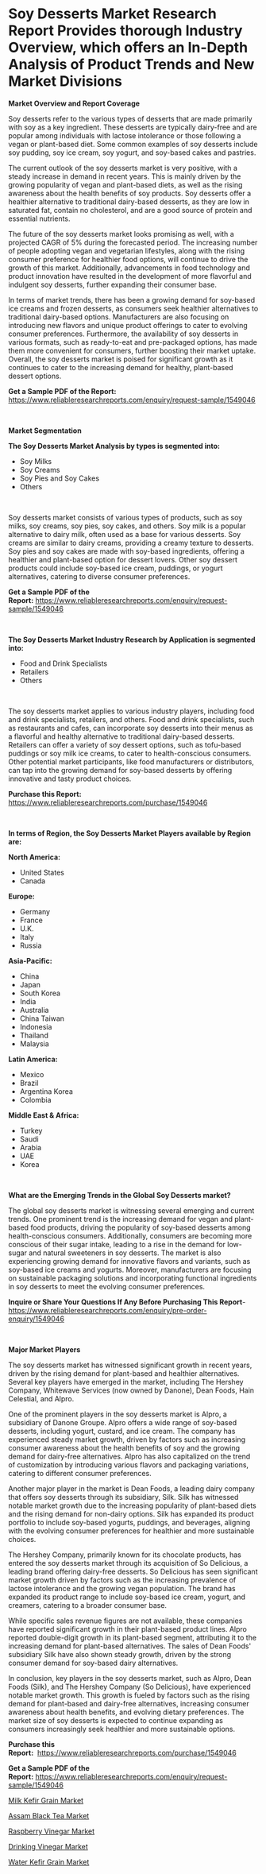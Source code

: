 <p><h1>Soy Desserts Market Research Report Provides thorough Industry Overview, which offers an In-Depth Analysis of Product Trends and New Market Divisions</h1></p><p><strong>Market Overview and Report Coverage</strong></p>
<p><p>Soy desserts refer to the various types of desserts that are made primarily with soy as a key ingredient. These desserts are typically dairy-free and are popular among individuals with lactose intolerance or those following a vegan or plant-based diet. Some common examples of soy desserts include soy pudding, soy ice cream, soy yogurt, and soy-based cakes and pastries.</p><p>The current outlook of the soy desserts market is very positive, with a steady increase in demand in recent years. This is mainly driven by the growing popularity of vegan and plant-based diets, as well as the rising awareness about the health benefits of soy products. Soy desserts offer a healthier alternative to traditional dairy-based desserts, as they are low in saturated fat, contain no cholesterol, and are a good source of protein and essential nutrients.</p><p>The future of the soy desserts market looks promising as well, with a projected CAGR of 5% during the forecasted period. The increasing number of people adopting vegan and vegetarian lifestyles, along with the rising consumer preference for healthier food options, will continue to drive the growth of this market. Additionally, advancements in food technology and product innovation have resulted in the development of more flavorful and indulgent soy desserts, further expanding their consumer base.</p><p>In terms of market trends, there has been a growing demand for soy-based ice creams and frozen desserts, as consumers seek healthier alternatives to traditional dairy-based options. Manufacturers are also focusing on introducing new flavors and unique product offerings to cater to evolving consumer preferences. Furthermore, the availability of soy desserts in various formats, such as ready-to-eat and pre-packaged options, has made them more convenient for consumers, further boosting their market uptake. Overall, the soy desserts market is poised for significant growth as it continues to cater to the increasing demand for healthy, plant-based dessert options.</p></p>
<p><strong>Get a Sample PDF of the Report:</strong> <a href="https://www.reliableresearchreports.com/enquiry/request-sample/1549046">https://www.reliableresearchreports.com/enquiry/request-sample/1549046</a></p>
<p>&nbsp;</p>
<p><strong>Market Segmentation</strong></p>
<p><strong>The Soy Desserts Market Analysis by types is segmented into:</strong></p>
<p><ul><li>Soy Milks</li><li>Soy Creams</li><li>Soy Pies and Soy Cakes</li><li>Others</li></ul></p>
<p>&nbsp;</p>
<p><p>Soy desserts market consists of various types of products, such as soy milks, soy creams, soy pies, soy cakes, and others. Soy milk is a popular alternative to dairy milk, often used as a base for various desserts. Soy creams are similar to dairy creams, providing a creamy texture to desserts. Soy pies and soy cakes are made with soy-based ingredients, offering a healthier and plant-based option for dessert lovers. Other soy dessert products could include soy-based ice cream, puddings, or yogurt alternatives, catering to diverse consumer preferences.</p></p>
<p><strong>Get a Sample PDF of the Report:</strong>&nbsp;<a href="https://www.reliableresearchreports.com/enquiry/request-sample/1549046">https://www.reliableresearchreports.com/enquiry/request-sample/1549046</a></p>
<p>&nbsp;</p>
<p><strong>The Soy Desserts Market Industry Research by Application is segmented into:</strong></p>
<p><ul><li>Food and Drink Specialists</li><li>Retailers</li><li>Others</li></ul></p>
<p>&nbsp;</p>
<p><p>The soy desserts market applies to various industry players, including food and drink specialists, retailers, and others. Food and drink specialists, such as restaurants and cafes, can incorporate soy desserts into their menus as a flavorful and healthy alternative to traditional dairy-based desserts. Retailers can offer a variety of soy dessert options, such as tofu-based puddings or soy milk ice creams, to cater to health-conscious consumers. Other potential market participants, like food manufacturers or distributors, can tap into the growing demand for soy-based desserts by offering innovative and tasty product choices.</p></p>
<p><strong>Purchase this Report:</strong>&nbsp; <a href="https://www.reliableresearchreports.com/purchase/1549046">https://www.reliableresearchreports.com/purchase/1549046</a></p>
<p>&nbsp;</p>
<p><strong>In terms of Region, the Soy Desserts Market Players available by Region are:</strong></p>
<p>
    <p> <strong> North America: </strong>
        <ul>
            <li>United States</li>
            <li>Canada</li>
        </ul>
        </p> 
    <p> <strong> Europe: </strong>
        <ul>
            <li>Germany</li>
            <li>France</li>
            <li>U.K.</li>
            <li>Italy</li>
            <li>Russia</li>
        </ul>
        </p> 
    <p> <strong> Asia-Pacific: </strong>
        <ul>
            <li>China</li>
            <li>Japan</li>
            <li>South Korea</li>
            <li>India</li>
            <li>Australia</li>
            <li>China Taiwan</li>
            <li>Indonesia</li>
            <li>Thailand</li>
            <li>Malaysia</li>
        </ul>
        </p> 
    <p> <strong> Latin America: </strong>
        <ul>
            <li>Mexico</li>
            <li>Brazil</li>
            <li>Argentina Korea</li>
            <li>Colombia</li>
        </ul>
        </p> 
    <p> <strong> Middle East & Africa: </strong>
        <ul>
            <li>Turkey</li>
            <li>Saudi</li>
            <li>Arabia</li>
            <li>UAE</li>
            <li>Korea</li>
        </ul>
    </p>
    </p>
<p>&nbsp;</p>
<p><strong>What are the Emerging Trends in the Global Soy Desserts market?</strong></p>
<p><p>The global soy desserts market is witnessing several emerging and current trends. One prominent trend is the increasing demand for vegan and plant-based food products, driving the popularity of soy-based desserts among health-conscious consumers. Additionally, consumers are becoming more conscious of their sugar intake, leading to a rise in the demand for low-sugar and natural sweeteners in soy desserts. The market is also experiencing growing demand for innovative flavors and variants, such as soy-based ice creams and yogurts. Moreover, manufacturers are focusing on sustainable packaging solutions and incorporating functional ingredients in soy desserts to meet the evolving consumer preferences.</p></p>
<p><strong>Inquire or Share Your Questions If Any Before Purchasing This Report</strong>- <a href="https://www.reliableresearchreports.com/enquiry/pre-order-enquiry/1549046">https://www.reliableresearchreports.com/enquiry/pre-order-enquiry/1549046</a></p>
<p>&nbsp;</p>
<p><strong>Major Market Players</strong></p>
<p><p>The soy desserts market has witnessed significant growth in recent years, driven by the rising demand for plant-based and healthier alternatives. Several key players have emerged in the market, including The Hershey Company, Whitewave Services (now owned by Danone), Dean Foods, Hain Celestial, and Alpro.</p><p>One of the prominent players in the soy desserts market is Alpro, a subsidiary of Danone Groupe. Alpro offers a wide range of soy-based desserts, including yogurt, custard, and ice cream. The company has experienced steady market growth, driven by factors such as increasing consumer awareness about the health benefits of soy and the growing demand for dairy-free alternatives. Alpro has also capitalized on the trend of customization by introducing various flavors and packaging variations, catering to different consumer preferences.</p><p>Another major player in the market is Dean Foods, a leading dairy company that offers soy desserts through its subsidiary, Silk. Silk has witnessed notable market growth due to the increasing popularity of plant-based diets and the rising demand for non-dairy options. Silk has expanded its product portfolio to include soy-based yogurts, puddings, and beverages, aligning with the evolving consumer preferences for healthier and more sustainable choices.</p><p>The Hershey Company, primarily known for its chocolate products, has entered the soy desserts market through its acquisition of So Delicious, a leading brand offering dairy-free desserts. So Delicious has seen significant market growth driven by factors such as the increasing prevalence of lactose intolerance and the growing vegan population. The brand has expanded its product range to include soy-based ice cream, yogurt, and creamers, catering to a broader consumer base.</p><p>While specific sales revenue figures are not available, these companies have reported significant growth in their plant-based product lines. Alpro reported double-digit growth in its plant-based segment, attributing it to the increasing demand for plant-based alternatives. The sales of Dean Foods' subsidiary Silk have also shown steady growth, driven by the strong consumer demand for soy-based dairy alternatives.</p><p>In conclusion, key players in the soy desserts market, such as Alpro, Dean Foods (Silk), and The Hershey Company (So Delicious), have experienced notable market growth. This growth is fueled by factors such as the rising demand for plant-based and dairy-free alternatives, increasing consumer awareness about health benefits, and evolving dietary preferences. The market size of soy desserts is expected to continue expanding as consumers increasingly seek healthier and more sustainable options.</p></p>
<p><strong>Purchase this Report:</strong>&nbsp;&nbsp;<a href="https://www.reliableresearchreports.com/purchase/1549046">https://www.reliableresearchreports.com/purchase/1549046</a></p>
<p></p>
<p><strong>Get a Sample PDF of the Report:</strong>&nbsp;<a href="https://www.reliableresearchreports.com/enquiry/request-sample/1549046">https://www.reliableresearchreports.com/enquiry/request-sample/1549046</a></p>
<p><p><a href="https://github.com/yoshih12/Market-Research-Report-List-1/blob/main/milk-kefir-grain-market.md">Milk Kefir Grain Market</a></p><p><a href="https://github.com/changoleonlaverguenzanoexiste/Market-Research-Report-List-1/blob/main/assam-black-tea-market.md">Assam Black Tea Market</a></p><p><a href="https://github.com/mharielmesa/Market-Research-Report-List-1/blob/main/raspberry-vinegar-market.md">Raspberry Vinegar Market</a></p><p><a href="https://github.com/guneycigdem35/Market-Research-Report-List-1/blob/main/drinking-vinegar-market.md">Drinking Vinegar Market</a></p><p><a href="https://github.com/irfadac/Market-Research-Report-List-1/blob/main/water-kefir-grain-market.md">Water Kefir Grain Market</a></p></p>